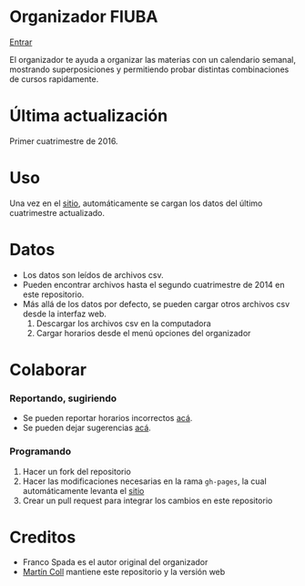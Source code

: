 # Organizador FIUBA

[Entrar](https://lugfi.github.io/organizador-fiuba/)

El organizador te ayuda a organizar las materias con un calendario semanal, mostrando superposiciones y permitiendo probar distintas combinaciones de cursos rapidamente.

# Última actualización

Primer cuatrimestre de 2016.

# Uso

Una vez en el [sitio](https://lugfi.github.io/organizador-fiuba/), automáticamente se cargan los datos del último cuatrimestre actualizado.

# Datos

- Los datos son leídos de archivos csv.
- Pueden encontrar archivos hasta el segundo cuatrimestre de 2014 en este repositorio.
- Más allá de los datos por defecto, se pueden cargar otros archivos csv desde la interfaz web.
    1. Descargar los archivos csv en la computadora
    1. Cargar horarios desde el menú opciones del organizador

# Colaborar

### Reportando, sugiriendo

- Se pueden reportar horarios incorrectos [acá](https://github.com/lugfi/organizador-fiuba/issues/new?title=[CARRERAS][CÓDIGO][CURSO]&labels=horarios).
- Se pueden dejar sugerencias [acá](https://github.com/lugfi/organizador-fiuba/issues/new?labels=sugerencias).

### Programando

1. Hacer un fork del repositorio
1. Hacer las modificaciones necesarias en la rama `gh-pages`, la cual automáticamente levanta el [sitio](https://lugfi.github.io/organizador-fiuba/)
1. Crear un pull request para integrar los cambios en este repositorio

# Creditos

- Franco Spada es el autor original del organizador
- [Martín Coll](https://github.com/lugfi) mantiene este repositorio y la versión web
